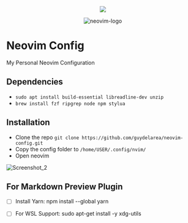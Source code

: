 <div align="center">

[![](https://img.shields.io/badge/Neovim-0.10+-blueviolet.svg?style=for-the-badge&color=000F10&logo=Neovim&logoColor=green&labelColor=302D41)](https://github.com/neovim/neovim)


![neovim-logo](https://github.com/user-attachments/assets/246f5446-fc37-43d3-a7b0-f4c1a8bfa0d9)



</div>

# Neovim Config

My Personal Neovim Configuration

## Dependencies
- `sudo apt install build-essential libreadline-dev unzip`
- `brew install fzf ripgrep node npm stylua`

## Installation

- Clone the repo `git clone https://github.com/guydelarea/neovim-config.git`
- Copy the config folder to `/home/USER/.config/nvim/`
- Open neovim

![Screenshot_2](https://github.com/user-attachments/assets/fd792513-20ac-4517-8f20-8a2a45856c1c)


## For Markdown Preview Plugin
- [ ] Install Yarn: npm install --global yarn
- [ ] For WSL Support:  sudo apt-get install -y xdg-utils

